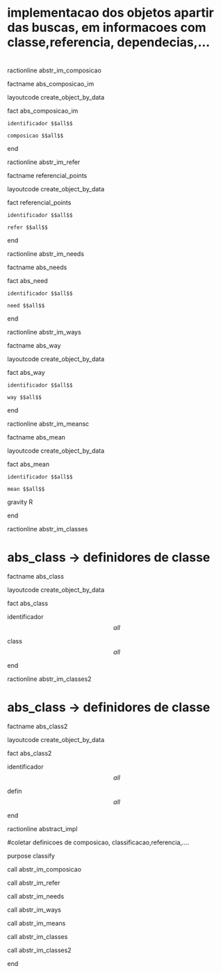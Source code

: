 # implementacao dos objetos apartir das buscas, em informacoes com classe,referencia, dependecias,...
#
ractionline  abstr_im_composicao
  factname abs_composicao_im
  layoutcode create_object_by_data
  fact abs_composicao_im
    identificador $$all$$
    composicao $$all$$
end
ractionline abstr_im_refer
  factname referencial_points
  layoutcode create_object_by_data
  fact referencial_points
    identificador $$all$$
    refer $$all$$
end

ractionline abstr_im_needs
  factname abs_needs
  fact abs_need
    identificador $$all$$
    need $$all$$
end
ractionline abstr_im_ways
  factname abs_way
  layoutcode create_object_by_data
  fact abs_way
    identificador $$all$$
    way $$all$$
end
ractionline  abstr_im_meansc
  factname abs_mean
  layoutcode create_object_by_data
  fact abs_mean
    identificador $$all$$
    mean $$all$$
  gravity R
end

ractionline  abstr_im_classes
  # abs_class -> definidores de classe
  factname abs_class
  layoutcode create_object_by_data
  
  fact abs_class
   identificador $$all$$
   class $$all$$



end

ractionline  abstr_im_classes2
  # abs_class -> definidores de classe
  factname abs_class2
  layoutcode create_object_by_data

  fact abs_class2
   identificador $$all$$
   defin $$all$$



end


ractionline abstract_impl
  #coletar definicoes de composicao, classificacao,referencia,....
  purpose  classify


  call abstr_im_composicao
  call abstr_im_refer
  call abstr_im_needs
  call abstr_im_ways
  call abstr_im_means
  call abstr_im_classes
  call abstr_im_classes2

end

